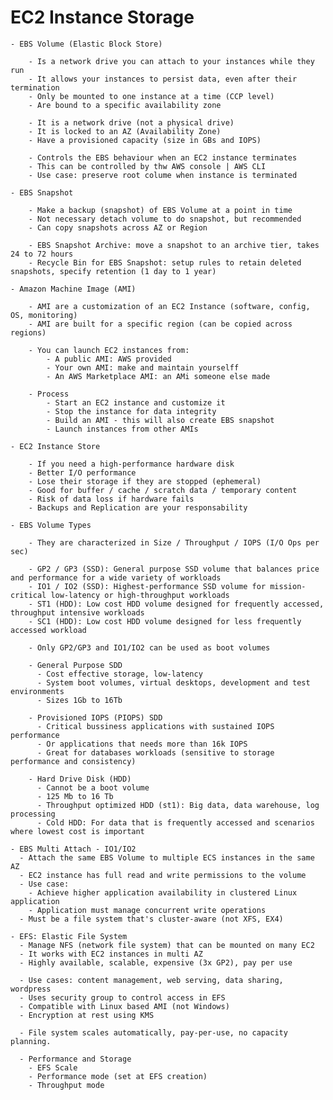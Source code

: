 # EC2 Instance Storage

    - EBS Volume (Elastic Block Store)

        - Is a network drive you can attach to your instances while they run
        - It allows your instances to persist data, even after their termination
        - Only be mounted to one instance at a time (CCP level)
        - Are bound to a specific availability zone

        - It is a network drive (not a physical drive)
        - It is locked to an AZ (Availability Zone)
        - Have a provisioned capacity (size in GBs and IOPS)

        - Controls the EBS behaviour when an EC2 instance terminates
        - This can be controlled by thw AWS console | AWS CLI
        - Use case: preserve root colume when instance is terminated

    - EBS Snapshot

        - Make a backup (snapshot) of EBS Volume at a point in time
        - Not necessary detach volume to do snapshot, but recommended
        - Can copy snapshots across AZ or Region

        - EBS Snapshot Archive: move a snapshot to an archive tier, takes 24 to 72 hours
        - Recycle Bin for EBS Snapshot: setup rules to retain deleted snapshots, specify retention (1 day to 1 year)

    - Amazon Machine Image (AMI)

        - AMI are a customization of an EC2 Instance (software, config, OS, monitoring)
        - AMI are built for a specific region (can be copied across regions)

        - You can launch EC2 instances from:
            - A public AMI: AWS provided
            - Your own AMI: make and maintain yourselff
            - An AWS Marketplace AMI: an AMi someone else made

        - Process
            - Start an EC2 instance and customize it
            - Stop the instance for data integrity
            - Build an AMI - this will also create EBS snapshot
            - Launch instances from other AMIs
    
    - EC2 Instance Store

        - If you need a high-performance hardware disk
        - Better I/O performance
        - Lose their storage if they are stopped (ephemeral)
        - Good for buffer / cache / scratch data / temporary content
        - Risk of data loss if hardware fails
        - Backups and Replication are your responsability

    - EBS Volume Types

        - They are characterized in Size / Throughput / IOPS (I/O Ops per sec) 

        - GP2 / GP3 (SSD): General purpose SSD volume that balances price and performance for a wide variety of workloads
        - IO1 / IO2 (SSD): Highest-performance SSD volume for mission-critical low-latency or high-throughput workloads
        - ST1 (HDD): Low cost HDD volume designed for frequently accessed, throughput intensive workloads
        - SC1 (HDD): Low cost HDD volume designed for less frequently accessed workload

        - Only GP2/GP3 and IO1/IO2 can be used as boot volumes

        - General Purpose SDD 
          - Cost effective storage, low-latency
          - System boot volumes, virtual desktops, development and test environments
          - Sizes 1Gb to 16Tb
        
        - Provisioned IOPS (PIOPS) SDD
          - Critical bussiness applications with sustained IOPS performance
          - Or applications that needs more than 16k IOPS
          - Great for databases workloads (sensitive to storage performance and consistency)
        
        - Hard Drive Disk (HDD)
          - Cannot be a boot volume
          - 125 Mb to 16 Tb
          - Throughput optimized HDD (st1): Big data, data warehouse, log processing
          - Cold HDD: For data that is frequently accessed and scenarios where lowest cost is important
    
    - EBS Multi Attach - IO1/IO2
      - Attach the same EBS Volume to multiple ECS instances in the same AZ
      - EC2 instance has full read and write permissions to the volume
      - Use case: 
        - Achieve higher application availability in clustered Linux application 
        - Application must manage concurrent write operations
      - Must be a file system that's cluster-aware (not XFS, EX4)
    
    - EFS: Elastic File System
      - Manage NFS (network file system) that can be mounted on many EC2
      - It works with EC2 instances in multi AZ
      - Highly available, scalable, expensive (3x GP2), pay per use

      - Use cases: content management, web serving, data sharing, wordpress
      - Uses security group to control access in EFS
      - Compatible with Linux based AMI (not Windows)
      - Encryption at rest using KMS

      - File system scales automatically, pay-per-use, no capacity planning.
      
      - Performance and Storage
        - EFS Scale
        - Performance mode (set at EFS creation)
        - Throughput mode 
